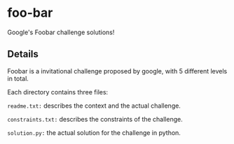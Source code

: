 # foo-bar

Google's Foobar challenge solutions!

## Details

Foobar is a invitational challenge proposed by google, with 5 different levels in total.

Each directory contains three files:

`readme.txt:` describes the context and the actual challenge.

`constraints.txt:` describes the constraints of the challenge.

`solution.py:` the actual solution for the challenge in python.

